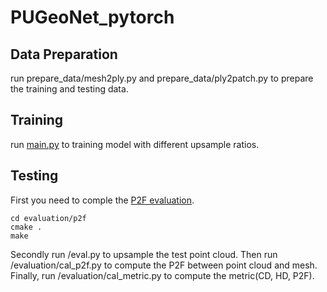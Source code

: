 # PUGeoNet_pytorch  
## Data Preparation  
run prepare_data/mesh2ply.py and prepare_data/ply2patch.py to prepare the training and testing data.
## Training
run [main.py](https://github.com/rsy6318/PUGeoNet_pytorch/blob/main/main.py) to training model with different upsample ratios.
## Testing
First you need to comple the [P2F evaluation](https://github.com/yulequan/PU-Net).  
```  
cd evaluation/p2f  
cmake .  
make  
```  
Secondly run /eval.py to upsample the test point cloud.
Then run /evaluation/cal_p2f.py to compute the P2F between point cloud and mesh.
Finally, run /evaluation/cal_metric.py to compute the metric(CD, HD, P2F).
